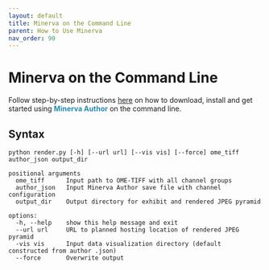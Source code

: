 ```yaml
---
layout: default
title: Minerva on the Command Line
parent: How to Use Minerva
nav_order: 90
---
```

# Minerva on the Command Line

Follow step-by-step instructions [here](https://github.com/labsyspharm/minerva-story/wiki/How-to-run-Minerva-Author%3F-(from-source-code)) on how to download, install and get started using <span style="color: #278AB0;">**Minerva Author**</span> on the command line.

## Syntax

```
python render.py [-h] [--url url] [--vis vis] [--force] ome_tiff author_json output_dir

positional arguments
  ome_tiff      Input path to OME-TIFF with all channel groups
  author_json   Input Minerva Author save file with channel configuration
  output_dir    Output directory for exhibit and rendered JPEG pyramid

options:
  -h, --help    show this help message and exit
  --url url     URL to planned hosting location of rendered JPEG pyramid
  -vis vis      Input data visualization directory (default constructed from author .json)
  --force       Overwrite output
```